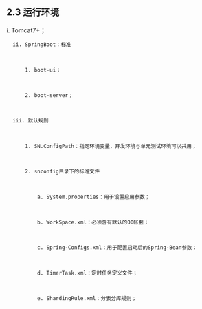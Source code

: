## 2.3 运行环境

i. Tomcat7+；

      ii. SpringBoot：标准



          1. boot-ui；



          2. boot-server；



      iii. 默认规则



          1. SN.ConfigPath：指定环境变量，开发环境与单元测试环境可以共用；



          2. snconfig目录下的标准文件



              a. System.properties：用于设置启用参数；



              b. WorkSpace.xml：必须含有默认的00帐套；



              c. Spring-Configs.xml：用于配置启动后的Spring-Bean参数；



              d. TimerTask.xml：定时任务定义文件；



              e. ShardingRule.xml：分表分库规则；



